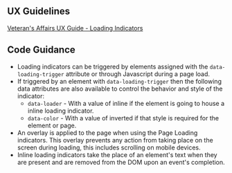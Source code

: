 ## UX Guidelines

[Veteran's Affairs UX Guide - Loading Indicators](#)

## Code Guidance

* Loading indicators can be triggered by elements assigned with the ```data-loading-trigger``` attribute or through Javascript during a page load.
* If triggered by an element with ```data-loading-trigger``` then the following data attributes are also available to control the behavior and style of the indicator:
  * ```data-loader``` - With a value of inline if the element is going to house a inline loading indicator.
  * ```data-color``` - With a value of inverted if that style is required for the element or page.
* An overlay is applied to the page when using the Page Loading indicators. This overlay prevents any action from taking place on the screen during loading, this includes scrolling on mobile devices.
* Inline loading indicators take the place of an element's text when they are present and are removed from the DOM upon an event's completion.
